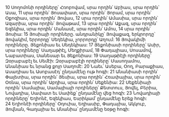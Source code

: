 10 Սողոմոնի որդիները՝ Հռոբովամ, սրա որդին՝ Աբիաս, սրա որդին՝ Ասա, 11 սրա որդին՝ Յոսափատ, սրա որդին՝ Յորամ, սրա որդին՝ Օքոզիաս, սրա որդին՝ Յովաս, 12 սրա որդին՝ Ամասիա, սրա որդին՝ Ազարիա, սրա որդին՝ Յովաթամ, 13 սրա որդին՝ Աքազ, սրա որդին՝ Եզեկիա, սրա որդին՝ Մանասէ, սրա որդին՝ Ամոս, 14 սրա որդին՝ Յոսիա: 15 Յոսիայի որդիները. անդրանիկը՝ Յովաքազ, երկրորդը՝ Յովակիմ, երրորդը՝ Սեդեկիա, չորրորդը՝ Աղում: 16 Յովակիմի որդիները. Յեքոնիաս եւ Սեդեկիաս: 17 Յեքոնիասի որդիները՝ Ասիր, սրա որդիները՝ Սաղաթիէլ, Մեղքիրամ, 18 Փադայիաս, Սոսամով, Նաբատիաս, Սանեսար եւ Յեքոնիաս: 19 Սաղաթիէլի որդիները՝ Զօրաբաբէլ եւ Սեմէի: Զօրաբաբէլի որդիները՝ Մասողամոս, Անանիաս եւ նրանց քոյր Սաղոմէ: 20 Նաեւ՝ Ասեբա, Օող, Բարաքիաս, Ասադիաս եւ Ասոբասէդ՝ ընդամէնը ութ հոգի: 21 Անանիասի որդին՝ Փալետիա, սրա որդին՝ Յեսիա, սրա որդին՝ Հռափայիա, սրա որդին՝ Օռնա, սրա որդին՝ Աբդիա, սրա որդին՝ Սեքենիա: 22 Սեքենիայի որդին՝ Սամայիա, Սամայիայի որդիները՝ Քետտուս, Յովել, Բերիա, Նովադիա, Սափատ եւ Սափեք՝ ընդամէնը վեց հոգի: 23 Նովադիայի որդիները՝ Եղիոնէ, Եզեկիաս, Եսրիկամ՝ ընդամէնը երեք հոգի: 24 Եղիոնէի որդիները՝ Օդուիա, Եղիասիբ, Փադայիա, Ակկուբ, Յովնան, Գաղայիա եւ Անանիա՝ ընդամէնը եօթը հոգի:
